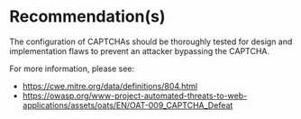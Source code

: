 # Recommendation(s)

The configuration of CAPTCHAs should be thoroughly tested for design and implementation flaws to prevent an attacker bypassing the CAPTCHA.

For more information, please see:

- <https://cwe.mitre.org/data/definitions/804.html>
- <https://owasp.org/www-project-automated-threats-to-web-applications/assets/oats/EN/OAT-009_CAPTCHA_Defeat>
